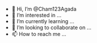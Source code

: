 - 👋 Hi, I’m @Cham123Agada
- 👀 I’m interested in ...
- 🌱 I’m currently learning ...
- 💞️ I’m looking to collaborate on ...
- 📫 How to reach me ...

<!---
Cham123Agada/Cham123Agada is a ✨ special ✨ repository because its `README.md` (this file) appears on your GitHub profile.
You can click the Preview link to take a look at your changes.
--->
